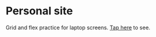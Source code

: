 # Personal site
Grid and flex practice for laptop screens. [Tap here](https://liyanova.github.io/PersonalSite/) to see.
